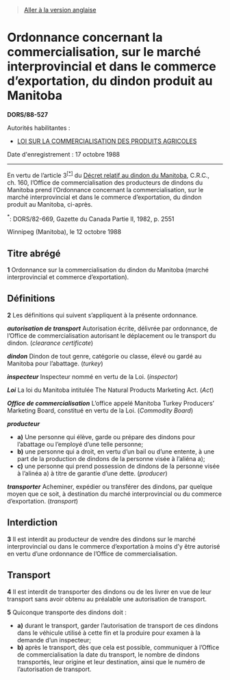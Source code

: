> [Aller à la version anglaise](/en/Regulations/Statutory%20Orders%20and%20Regulations/88/527.md)

# Ordonnance concernant la commercialisation, sur le marché interprovincial et dans le commerce d’exportation, du dindon produit au Manitoba

**DORS/88-527**

Autorités habilitantes : 
- [LOI SUR LA COMMERCIALISATION DES PRODUITS AGRICOLES](/fr/Lois/Lois%20révisées%20du%20Canada/A/A-6.md)

Date d'enregistrement : 17 octobre 1988

----------

En vertu de l’article 3<sup><a href='#nbp_1f'>[*]</a></sup> du [Décret relatif au dindon du Manitoba](/fr/Règlements/Codification%20des%20règlements%20du%20Canada/101-200/C.R.C.,%20ch.%20160.md), C.R.C., ch. 160, l’Office de commercialisation des producteurs de dindons du Manitoba prend l’Ordonnance concernant la commercialisation, sur le marché interprovincial et dans le commerce d’exportation, du dindon produit au Manitoba, ci-après.

<a name='nbp_1f'><sup>*</sup></a>: DORS/82-669, Gazette du Canada Partie II, 1982, p. 2551<br />

Winnipeg (Manitoba), le 12 octobre 1988




## Titre abrégé


**1** Ordonnance sur la commercialisation du dindon du Manitoba (marché interprovincial et commerce d’exportation).




## Définitions


**2** Les définitions qui suivent s’appliquent à la présente ordonnance.

***autorisation de transport*** Autorisation écrite, délivrée par ordonnance, de l’Office de commercialisation autorisant le déplacement ou le transport du dindon. (*clearance certificate*)

***dindon*** Dindon de tout genre, catégorie ou classe, élevé ou gardé au Manitoba pour l’abattage. (*turkey*)

***inspecteur*** Inspecteur nommé en vertu de la Loi. (*inspector*)

***Loi*** La loi du Manitoba intitulée The Natural Products Marketing Act. (*Act*)

***Office de commercialisation*** L’office appelé Manitoba Turkey Producers’ Marketing Board, constitué en vertu de la Loi. (*Commodity Board*)

***producteur***
- **a)** Une personne qui élève, garde ou prépare des dindons pour l’abattage ou l’employé d’une telle personne;
- **b)** une personne qui a droit, en vertu d’un bail ou d’une entente, à une part de la production de dindons de la personne visée à l’aliéna a);
- **c)** une personne qui prend possession de dindons de la personne visée à l’alinéa a) à titre de garantie d’une dette. (*producer*)

***transporter*** Acheminer, expédier ou transférer des dindons, par quelque moyen que ce soit, à destination du marché interprovincial ou du commerce d’exportation. (*transport*)




## Interdiction


**3** Il est interdit au producteur de vendre des dindons sur le marché interprovincial ou dans le commerce d’exportation à moins d’y être autorisé en vertu d’une ordonnance de l’Office de commercialisation.




## Transport


**4** Il est interdit de transporter des dindons ou de les livrer en vue de leur transport sans avoir obtenu au préalable une autorisation de transport.



**5** Quiconque transporte des dindons doit :
- **a)** durant le transport, garder l’autorisation de transport de ces dindons dans le véhicule utilisé à cette fin et la produire pour examen à la demande d’un inspecteur;
- **b)** après le transport, dès que cela est possible, communiquer à l’Office de commercialisation la date du transport, le nombre de dindons transportés, leur origine et leur destination, ainsi que le numéro de l’autorisation de transport.


